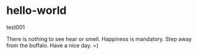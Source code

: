 # hello-world
test001

There is nothing to see hear or smell.
Happiness is mandatory.
Step away from the buffalo.
Have a nice day.
=)
